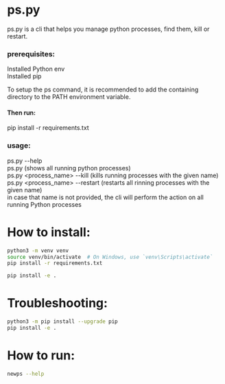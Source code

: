 # ps.py
ps.py is a cli that helps you manage python processes, find them, kill or restart.

### prerequisites:
Installed Python env </br>
Installed pip

To setup the ps command, it is recommended to add the containing directory to the PATH environment variable.

#### Then run:

pip install -r requirements.txt

### usage:</br>
ps.py --help </br>
ps.py (shows all running python processes)</br>
ps.py <process_name> --kill (kills running processes with the given name)</br>
ps.py <process_name> --restart (restarts all rinning processes with the given name)</br>
in case that name is not provided, the cli will perform the action on all running Python processes</br>

# How to install:
```bash
python3 -m venv venv
source venv/bin/activate  # On Windows, use `venv\Scripts\activate`
pip install -r requirements.txt

pip install -e .
```

# Troubleshooting:
```bash
python3 -m pip install --upgrade pip
pip install -e .
```

# How to run:
```bash
newps --help
```
